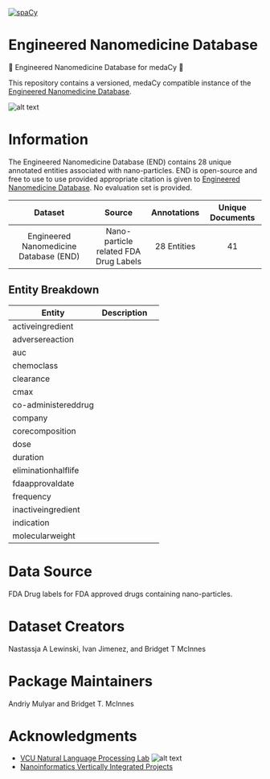 [![spaCy](https://img.shields.io/badge/built%20with-spaCy-09a3d5.svg)](https://spacy.io)
# Engineered Nanomedicine Database
:hospital: Engineered Nanomedicine Database for medaCy :hospital:

This repository contains a versioned, medaCy compatible instance of the [Engineered Nanomedicine Database](https://www.ncbi.nlm.nih.gov/pmc/articles/PMC5644562/).

![alt text](https://nlp.cs.vcu.edu/images/Edit_NanomedicineDatabase.png "Nanoinformatics")

# Information
The Engineered Nanomedicine Database (END) contains 28 unique annotated entities associated with nano-particles. END is open-source and free to use to use provided appropriate citation
is given to [Engineered Nanomedicine Database](https://www.ncbi.nlm.nih.gov/pmc/articles/PMC5644562/). No evaluation set is provided.

| Dataset | Source | Annotations | Unique Documents |
| :-------: | :----------------: |:-------------:| :----:
|Engineered Nanomedicine Database (END)| Nano-particle related FDA Drug Labels| 28 Entities | 41 |


## Entity Breakdown
| Entity      | Description  |   |
|-----------------------|---|---|
| activeingredient       |   |   |
| adversereaction       |   |   |
| auc                   |   |   |
| chemoclass            |   |   |
| clearance             |   |   |
| cmax                  |   |   |
| co-administereddrug   |   |   |
| company               |   |   |
| corecomposition       |   |   |
| dose                  |   |   |
| duration              |   |   |
| eliminationhalflife   |   |   |
| fdaapprovaldate       |   |   |
| frequency             |   |   |
| inactiveingredient    |   |   |
| indication            |   |   |
| molecularweight       |   |   |

# Data Source
FDA Drug labels for FDA approved drugs containing nano-particles.

Dataset Creators
================
Nastassja A Lewinski, Ivan Jimenez, and Bridget T McInnes

Package Maintainers
===================
Andriy Mulyar and Bridget T. McInnes

Acknowledgments
===============
- [VCU Natural Language Processing Lab](https://nlp.cs.vcu.edu/)     ![alt text](https://nlp.cs.vcu.edu/images/vcu_head_logo "VCU")
- [Nanoinformatics Vertically Integrated Projects](https://rampages.us/nanoinformatics/)
